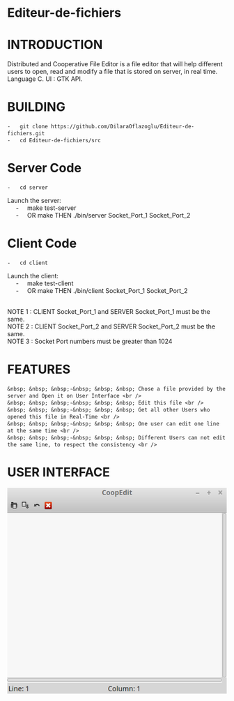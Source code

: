 # Editeur-de-fichiers

# INTRODUCTION
Distributed and Cooperative File Editor is a file editor that will help different users to open, read and modify a file that is stored on server, in real time.
Language C. UI : GTK API.


# BUILDING
	-	git clone https://github.com/DilaraOflazoglu/Editeur-de-fichiers.git
	-	cd Editeur-de-fichiers/src
	
	
# Server Code
	-	cd server
Launch the server:  <br />
&nbsp; &nbsp; &nbsp;-&nbsp; &nbsp; &nbsp;make test-server <br />
&nbsp; &nbsp; &nbsp;-&nbsp; &nbsp; &nbsp;OR make THEN ./bin/server Socket_Port_1 Socket_Port_2 <br />

# Client Code
	-	cd client
Launch the client:  <br />
&nbsp; &nbsp; &nbsp;-&nbsp; &nbsp; &nbsp;make test-client <br />
&nbsp; &nbsp; &nbsp;-&nbsp; &nbsp; &nbsp;OR make THEN ./bin/client Socket_Port_1 Socket_Port_2 <br /> <br />
	
NOTE 1 : CLIENT Socket_Port_1 and SERVER Socket_Port_1 must be the same. <br />
NOTE 2 : CLIENT Socket_Port_2 and SERVER Socket_Port_2 must be the same. <br /> 
NOTE 3 : Socket Port numbers must be greater than 1024

# FEATURES
	&nbsp; &nbsp; &nbsp;-&nbsp; &nbsp; &nbsp; Chose a file provided by the server and Open it on User Interface <br />
	&nbsp; &nbsp; &nbsp;-&nbsp; &nbsp; &nbsp; Edit this file <br />
	&nbsp; &nbsp; &nbsp;-&nbsp; &nbsp; &nbsp; Get all other Users who opened this file in Real-Time <br />
	&nbsp; &nbsp; &nbsp;-&nbsp; &nbsp; &nbsp; One user can edit one line at the same time <br />
	&nbsp; &nbsp; &nbsp;-&nbsp; &nbsp; &nbsp; Different Users can not edit the same line, to respect the consistency <br />
	
	
# USER INTERFACE
![alt text](images/file_editor_design.png)
